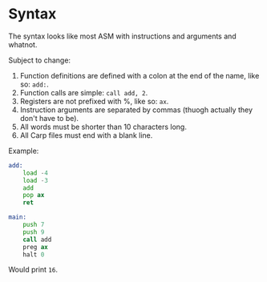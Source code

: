# Syntax

The syntax looks like most ASM with instructions and arguments and whatnot.

Subject to change:

1. Function definitions are defined with a colon at the end of the name, like so: `add:`.
2. Function calls are simple: `call add, 2`.
3. Registers are not prefixed with %, like so: `ax`.
4. Instruction arguments are separated by commas (thuogh actually they don't have to be).
5. All words must be shorter than 10 characters long.
6. All Carp files must end with a blank line.

Example:

```asm
add:
	load -4
	load -3
	add
	pop ax
	ret

main:
	push 7
	push 9
	call add
	preg ax
	halt 0

```

Would print `16`.
